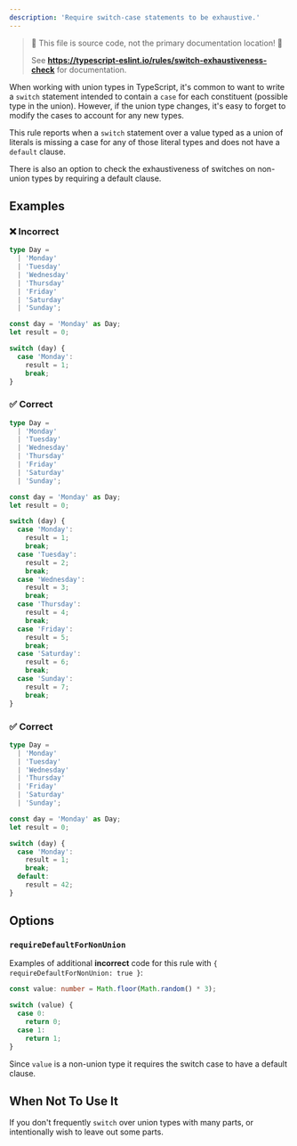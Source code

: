 ```yaml
---
description: 'Require switch-case statements to be exhaustive.'
---
```


> 🛑 This file is source code, not the primary documentation location! 🛑
>
> See **https://typescript-eslint.io/rules/switch-exhaustiveness-check** for documentation.

When working with union types in TypeScript, it's common to want to write a `switch` statement intended to contain a `case` for each constituent (possible type in the union).
However, if the union type changes, it's easy to forget to modify the cases to account for any new types.

This rule reports when a `switch` statement over a value typed as a union of literals is missing a case for any of those literal types and does not have a `default` clause.

There is also an option to check the exhaustiveness of switches on non-union types by requiring a default clause.

## Examples

<!--tabs-->

### ❌ Incorrect

```ts
type Day =
  | 'Monday'
  | 'Tuesday'
  | 'Wednesday'
  | 'Thursday'
  | 'Friday'
  | 'Saturday'
  | 'Sunday';

const day = 'Monday' as Day;
let result = 0;

switch (day) {
  case 'Monday':
    result = 1;
    break;
}
```

### ✅ Correct

```ts
type Day =
  | 'Monday'
  | 'Tuesday'
  | 'Wednesday'
  | 'Thursday'
  | 'Friday'
  | 'Saturday'
  | 'Sunday';

const day = 'Monday' as Day;
let result = 0;

switch (day) {
  case 'Monday':
    result = 1;
    break;
  case 'Tuesday':
    result = 2;
    break;
  case 'Wednesday':
    result = 3;
    break;
  case 'Thursday':
    result = 4;
    break;
  case 'Friday':
    result = 5;
    break;
  case 'Saturday':
    result = 6;
    break;
  case 'Sunday':
    result = 7;
    break;
}
```

### ✅ Correct

```ts
type Day =
  | 'Monday'
  | 'Tuesday'
  | 'Wednesday'
  | 'Thursday'
  | 'Friday'
  | 'Saturday'
  | 'Sunday';

const day = 'Monday' as Day;
let result = 0;

switch (day) {
  case 'Monday':
    result = 1;
    break;
  default:
    result = 42;
}
```

## Options

### `requireDefaultForNonUnion`

Examples of additional **incorrect** code for this rule with `{ requireDefaultForNonUnion: true }`:

```ts option='{ "requireDefaultForNonUnion": true }' showPlaygroundButton
const value: number = Math.floor(Math.random() * 3);

switch (value) {
  case 0:
    return 0;
  case 1:
    return 1;
}
```

Since `value` is a non-union type it requires the switch case to have a default clause.

## When Not To Use It

If you don't frequently `switch` over union types with many parts, or intentionally wish to leave out some parts.
